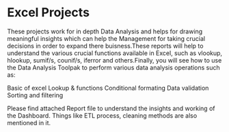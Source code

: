 # Excel Projects

These projects work for in depth Data Analysis and helps for drawing meaningful insights which can help the Management for taking crucial decisions in order to expand there buisness.These reports will help to understand the various crucial functions available in Excel, such as vlookup, hlookup, sumif/s, counif/s, iferror and others.Finally, you will see how to use the Data Analysis Toolpak to perform various data analysis operations such as:

Basic of excel
Lookup & functions
Conditional formating
Data validation
Sorting and filtering

Please find attached Report file to understand the insights and working of the Dashboard. Things like ETL process, cleaning methods are also mentioned in it.
